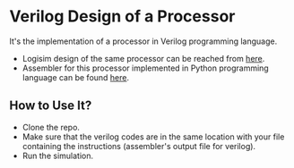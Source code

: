 # Verilog Design of a Processor
It's the implementation of a processor in Verilog programming language. 
- Logisim design of the same processor can be reached from [here](https://github.com/erenulas/ProcessorLogisimDesign).
- Assembler for this processor implemented in Python programming language can be found [here](https://github.com/erenulas/Assembler).

## How to Use It?
* Clone the repo.
* Make sure that the verilog codes are in the same location with your file containing the instructions (assembler's output file for verilog).
* Run the simulation.
